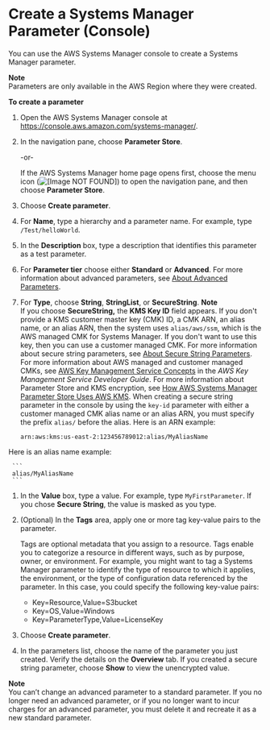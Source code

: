 # Create a Systems Manager Parameter \(Console\)<a name="param-create-console"></a>

You can use the AWS Systems Manager console to create a Systems Manager parameter\.

**Note**  
Parameters are only available in the AWS Region where they were created\.

**To create a parameter**

1. Open the AWS Systems Manager console at [https://console\.aws\.amazon\.com/systems\-manager/](https://console.aws.amazon.com/systems-manager/)\.

1. In the navigation pane, choose **Parameter Store**\.

   \-or\-

   If the AWS Systems Manager home page opens first, choose the menu icon \(![\[Image NOT FOUND\]](http://docs.aws.amazon.com/systems-manager/latest/userguide/images/menu-icon-small.png)\) to open the navigation pane, and then choose **Parameter Store**\.

1. Choose **Create parameter**\.

1. For **Name**, type a hierarchy and a parameter name\. For example, type `/Test/helloWorld`\.

1. In the **Description** box, type a description that identifies this parameter as a test parameter\.

1. For **Parameter tier** choose either **Standard** or **Advanced**\. For more information about advanced parameters, see [About Advanced Parameters](parameter-store-advanced-parameters.md)\.

1. For **Type**, choose **String**, **StringList**, or **SecureString**\.
**Note**  
If you choose **SecureString,** the **KMS Key ID** field appears\. If you don't provide a KMS customer master key \(CMK\) ID, a CMK ARN, an alias name, or an alias ARN, then the system uses `alias/aws/ssm`, which is the AWS managed CMK for Systems Manager\. If you don't want to use this key, then you can use a customer managed CMK\. For more information about secure string parameters, see [About Secure String Parameters](sysman-paramstore-securestring.md)\. For more information about AWS managed and customer managed CMKs, see [AWS Key Management Service Concepts](https://docs.aws.amazon.com/kms/latest/developerguide/concepts.html) in the *AWS Key Management Service Developer Guide*\. For more information about Parameter Store and KMS encryption, see [How AWS Systems Manager Parameter Store Uses AWS KMS](https://docs.aws.amazon.com/kms/latest/developerguide/services-parameter-store.html)\.
When creating a secure string parameter in the console by using the `key-id` parameter with either a customer managed CMK alias name or an alias ARN, you must specify the prefix `alias/` before the alias\. Here is an ARN example:  

     ```
     arn:aws:kms:us-east-2:123456789012:alias/MyAliasName
     ```
Here is an alias name example:  

     ```
     alias/MyAliasName
     ```

1. In the **Value** box, type a value\. For example, type `MyFirstParameter`\. If you chose **Secure String**, the value is masked as you type\.

1. \(Optional\) In the **Tags** area, apply one or more tag key\-value pairs to the parameter\.

   Tags are optional metadata that you assign to a resource\. Tags enable you to categorize a resource in different ways, such as by purpose, owner, or environment\. For example, you might want to tag a Systems Manager parameter to identify the type of resource to which it applies, the environment, or the type of configuration data referenced by the parameter\. In this case, you could specify the following key\-value pairs:
   + Key=Resource,Value=S3bucket
   + Key=OS,Value=Windows
   + Key=ParameterType,Value=LicenseKey

1. Choose **Create parameter**\. 

1. In the parameters list, choose the name of the parameter you just created\. Verify the details on the **Overview** tab\. If you created a secure string parameter, choose **Show** to view the unencrypted value\.

**Note**  
You can’t change an advanced parameter to a standard parameter\. If you no longer need an advanced parameter, or if you no longer want to incur charges for an advanced parameter, you must delete it and recreate it as a new standard parameter\.